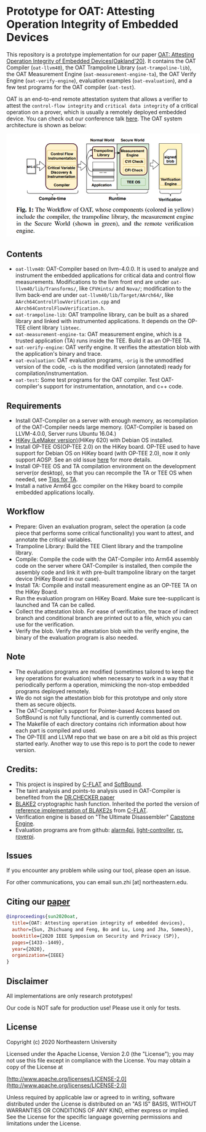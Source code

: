 # Prototype for OAT: Attesting Operation Integrity of Embedded Devices

This repository is a prototype implementation for our paper [OAT: Attesting Operation Integrity of Embedded Devices(Oakland'20)][1]. It contains the OAT Compiler (`oat-llvm40`), the OAT Trampoline Library (`oat-trampoline-lib`), the OAT Measurement Engine (`oat-measurement-engine-ta`), the OAT Verify Engine (`oat-verify-engine`), evaluation examples (`oat-evaluation`), and a few test programs for the OAT compiler (`oat-test`). 

OAT is an end-to-end remote attestation system that allows a verifier to attest the `control-flow integrity` and `critical data integrity` of a critical operation on a prover, which is usually a remotely deployed embedded device. You can check out our conference talk [here](https://www.youtube.com/watch?v=yxS5AoyszP8). The OAT system architecture is shown as below:
 
![OAT system](./oat-sys.png)

## Contents

- `oat-llvm40`: OAT-Compiler based on llvm-4.0.0. It is used to analyze and instrument the embedded applications for critical data and control flow measurements. Modifications to the llvm front end are under `oat-llvm40/lib/Transforms/`, like `CFVHints/` and `Nova/`; modification to the llvm back-end are under `oat-llvm40/lib/Target/AArch64/`, like `AArch64ControlFlowVerification.cpp` and `AArch64ControlFlowVerification.h`.  
- `oat-trampoline-lib`: OAT trampoline library, can be built as a shared library and linked with instrumented applications. It depends on the OP-TEE client library `libteec`.
- `oat-measurement-engine-ta`: OAT measurement engine, which is a trusted application (TA) runs inside the TEE. Build it as an OP-TEE TA.
- `oat-verify-engine`: OAT verify engine. It verifies the attestation blob with the application's binary and trace. 
- `oat-evaluation`: OAT evaluation programs, `-orig` is the unmodified version of the code, `-cb` is the modified version (annotated) ready for compilation/instrumentation.
- `oat-test`: Some test programs for the OAT compiler. Test OAT-compiler's support for instrumentation, annotation, and c++ code.

## Requirements

- Install OAT-Compiler on a server with enough memory, as recompilation of the OAT-Compiler needs large memory. (OAT-Compiler is based on LLVM-4.0.0, Server runs Ubuntu 16.04.)
- [HiKey (LeMaker version)][3](HiKey 620) with Debian OS installed.
- Install OP-TEE OS(OP-TEE 2.0) on the HiKey board. OP-TEE used to have support for Debian OS on HiKey board (with OP-TEE 2.0), now it only support AOSP. See an old issue [here][13] for more details.
- Install OP-TEE OS and TA compilation environment on the development server(or desktop), so that you can recompile the TA or TEE OS when needed, see [Tips for TA](https://optee.readthedocs.io/en/latest/building/trusted_applications.html). 
- Install a native Arm64 gcc compiler on the Hikey board to compile embedded applications locally.

## Workflow

- Prepare: Given an evaluation program, select the operation (a code piece that performs some critical functionality) you want to attest, and annotate the critical variables. 
- Trampoline Library: Build the TEE Client library and the trampoline library.
- Compile: Compile the code with the OAT-Compiler into Arm64 assembly code on the server where OAT-Compiler is installed, then compile the assembly code and link it with pre-built trampoline library on the target device (HiKey Board in our case).
- Install TA: Compile and install measurement engine as an OP-TEE TA on the HiKey Board.
- Run the evaluation program on HiKey Board. Make sure tee-supplicant is launched and TA can be called.
- Collect the attestation blob. For ease of verification, the trace of indirect branch and conditional branch are printed out to a file, which you can use for the verification.
- Verify the blob. Verify the attestation blob with the verify engine, the binary of the evaluation program is also needed.

## Note

- The evaluation programs are modified (sometimes tailored to keep the key operations for evaluation) when necessary to work in a way that it periodically perform a operation, mimicking the non-stop embedded programs deployed remotely.
- We do not sign the attestation blob for this prototype and only store them as secure objects.
- The OAT-Compiler's support for Pointer-based Access based on SoftBound is not fully functional, and is currently commented out.
- The Makefile of each directory contains rich information about how each part is compiled and used.
- The OP-TEE and LLVM repo that we base on are a bit old as this project started early. Another way to use this repo is to port the code to newer version.


## Credits: 

- This project is inspired by [C-FLAT][2] and [SoftBound][8].
- The taint analysis and points-to analysis used in OAT-Compiler is benefited from the [DR.CHECKER paper][12]
- [BLAKE2][9] cryptographic hash function. Inherited the ported
  the version of [reference implementation of BLAKE2s][10] from [C-FLAT][2]. 
- Verification engine is based on "The Ultimate Disassembler" [Capstone Engine][11].
- Evaluation programs are from github: [alarm4pi][4], [light-controller][5], [rc][6], [roverpi][7].

## Issues
If you encounter any problem while using our tool, please open an issue. 

For other communications, you can email sun.zhi [at] northeastern.edu.


## Citing our [paper](https://arxiv.org/pdf/1802.03462.pdf)
```bibtex
@inproceedings{sun2020oat,
  title={OAT: Attesting operation integrity of embedded devices},
  author={Sun, Zhichuang and Feng, Bo and Lu, Long and Jha, Somesh},
  booktitle={2020 IEEE Symposium on Security and Privacy (SP)},
  pages={1433--1449},
  year={2020},
  organization={IEEE}
}
```

## Disclaimer

All implementations are only research prototypes!

Our code is NOT safe for production use! Please use it only for tests.

## License

 Copyright (c) 2020 Northeastern University

Licensed under the Apache License, Version 2.0 (the "License");
you may not use this file except in compliance with the License.
You may obtain a copy of the License at

[http://www.apache.org/licenses/LICENSE-2.0](http://www.apache.org/licenses/LICENSE-2.0)

Unless required by applicable law or agreed to in writing, software
distributed under the License is distributed on an "AS IS" BASIS,
WITHOUT WARRANTIES OR CONDITIONS OF ANY KIND, either express or implied.
See the License for the specific language governing permissions and
limitations under the License.

[1]: https://arxiv.org/pdf/1802.03462.pdf "OAT: Attesting Operation Integrity of Embedded Devices"
[2]: https://arxiv.org/abs/1605.07763 "C-FLAT: Control-FLow ATtestation for Embedded Systems Software"
[3]: https://www.96boards.org/product/hikey/ "HiKey Board"
[4]: https://github.com/ddrazir/alarm4pi "alarm4pi"
[5]: https://github.com/Barro/light-controller "light-controller" 
[6]: https://github.com/bskari/pi-rc/tree/pi2 "rc"
[7]: https://github.com/Gwaltrip/RoverPi/tree/master/tcpRover "roverpi"
[8]: http://acg.cis.upenn.edu/papers/pldi09_softbound.pdf "SoftBound"
[9]: https://blake2.net/ "BLAKE2 — fast secure hashing"
[10]: https://github.com/BLAKE2/BLAKE2 "BLAKE2/BLAKE2: BLAKE2 official implementations"
[11]: http://www.capstone-engine.org/ "Capstone Engine"
[12]: https://www.usenix.org/system/files/conference/usenixsecurity17/sec17-machiry.pdf "DR.CHECKER"
[13]: https://github.com/OP-TEE/optee_os/issues/1257 "OP-TEE with Debian OS on Hikey Board"
